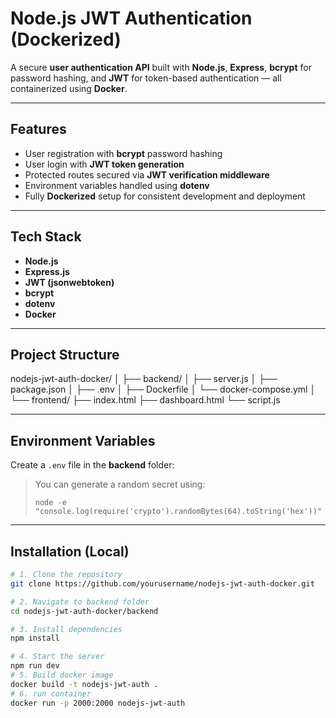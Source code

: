#  Node.js JWT Authentication (Dockerized)

A secure **user authentication API** built with **Node.js**, **Express**, **bcrypt** for password hashing, and **JWT** for token-based authentication — all containerized using **Docker**.

---

## Features

- User registration with **bcrypt** password hashing  
- User login with **JWT token generation**  
- Protected routes secured via **JWT verification middleware**  
- Environment variables handled using **dotenv**  
- Fully **Dockerized** setup for consistent development and deployment  

---

##  Tech Stack

- **Node.js**  
- **Express.js**  
- **JWT (jsonwebtoken)**  
- **bcrypt**  
- **dotenv**  
- **Docker**  

---

##  Project Structure


nodejs-jwt-auth-docker/
│
├── backend/
│ ├── server.js
│ ├── package.json
│ ├── .env
│ ├── Dockerfile
│ └── docker-compose.yml
│
└── frontend/
├── index.html
├── dashboard.html
└── script.js

---

## Environment Variables

Create a `.env` file in the **backend** folder:


>  You can generate a random secret using:
> ```
> node -e "console.log(require('crypto').randomBytes(64).toString('hex'))"
> ```

---

##  Installation (Local)

```bash
# 1. Clone the repository
git clone https://github.com/yourusername/nodejs-jwt-auth-docker.git

# 2. Navigate to backend folder
cd nodejs-jwt-auth-docker/backend

# 3. Install dependencies
npm install

# 4. Start the server
npm run dev
# 5. Build docker image
docker build -t nodejs-jwt-auth .
# 6. run container
docker run -p 2000:2000 nodejs-jwt-auth
